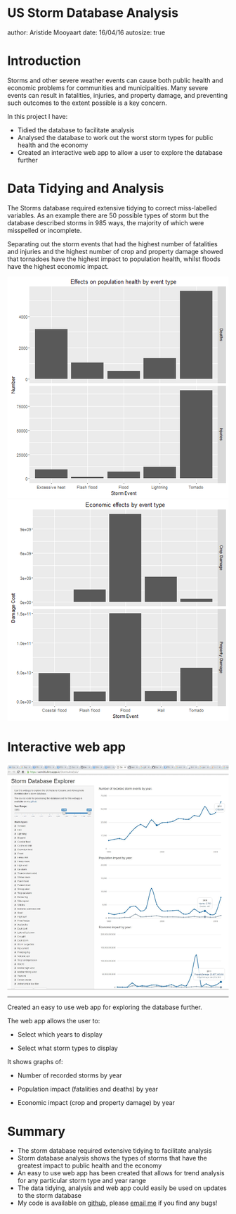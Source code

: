 US Storm Database Analysis
========================================================
author: Aristide Mooyaart
date: 16/04/16
autosize: true

Introduction
========================================================

Storms and other severe weather events can cause both public health and economic problems for communities and municipalities. Many severe events can result in fatalities, injuries, and property damage, and preventing such outcomes to the extent possible is a key concern.

In this project I have:

- Tidied the database to facilitate analysis
- Analysed the database to work out the worst storm types for public health and the economy
- Created an interactive web app to allow a user to explore the database further

Data Tidying and Analysis
========================================================

The Storms database required extensive tidying to correct miss-labelled variables. As an example there are 50 possible types of storm but the database described storms in 985 ways, the majority of which were misspelled or incomplete.

Separating out the storm events that had the highest number of fatalities and injuries and the highest number of crop and property damage showed that tornadoes have the highest impact to population health, whilst floods have the highest economic impact.

![plot of chunk unnamed-chunk-1](StormAnalysis-figure/unnamed-chunk-1-1.png)![plot of chunk unnamed-chunk-1](StormAnalysis-figure/unnamed-chunk-1-2.png)

Interactive web app
========================================================

![alt text](images/capture.jpg)

***

Created an easy to use web app for exploring the database further.

The web app allows the user to:

- Select which years to display  
  
- Select what storm types to display
  
It shows graphs of:

- Number of recorded storms by year  
  
- Population impact (fatalities and deaths) by year  
  
- Economic impact (crop and property damage) by year

Summary
========================================================
- The storm database required extensive tidying to facilitate analysis
- Storm database analysis shows the types of storms that have the greatest impact to public health and the economy
- An easy to use web app has been created that allows for trend analysis for any particular storm type and year range
- The data tidying, analysis and web app could easily be used on updates to the storm database
- My code is available on [github](https://github.com/aem56/StormsAnalysis), please [email me](mailto:aristide.mooyaart@gmail.com) if you find any bugs!
